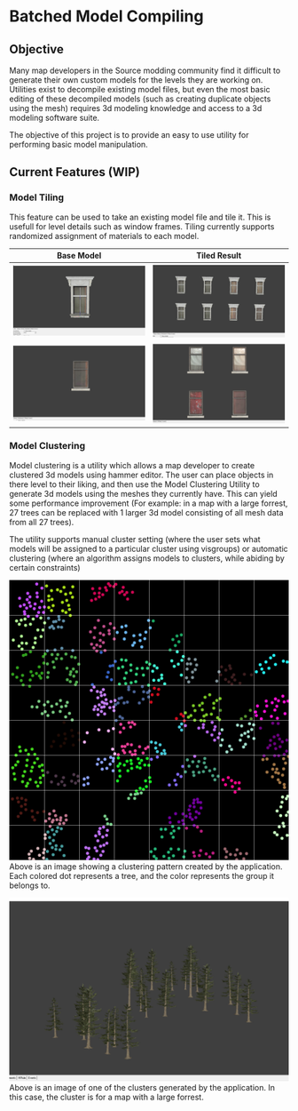 # Batched Model Compiling

## Objective
Many map developers in the Source modding community find it difficult to generate their own custom models for the levels they are working on. Utilities exist to decompile existing model files, but even the most basic editing of these decompiled models (such as creating duplicate objects using the mesh) requires 3d modeling knowledge and access to a 3d modeling software suite.

The objective of this project is to provide an easy to use utility for performing basic model manipulation.

## Current Features (WIP)

### Model Tiling
This feature can be used to take an existing model file and tile it. This is usefull for level details such as window frames. Tiling currently supports randomized assignment of materials to each model.
<table>
  <thead><tr><th>Base Model</th><th>Tiled Result</th></tr></thead>
  <tr><td><img src = "media/base01.png" width = "700"></td><td><img src="media/base01_4x2.png" width="700"></td></tr>
  <tr><td><img src = "media/base02.png" width = "700"></td><td><img src = "media/base02_2x2.png" width = "700"></td></tr>
</table>


### Model Clustering
Model clustering is a utility which allows a map developer to create clustered 3d models using hammer editor. The user can place objects in there level to their liking, and then use the Model Clustering Utility to generate 3d models using the meshes they currently have. This can yield some performance improvement (For example: in a map with a large forrest, 27 trees can be replaced with 1 larger 3d model consisting of all mesh data from all 27 trees).

The utility supports manual cluster setting (where the user sets what models will be assigned to a particular cluster using visgroups) or automatic clustering (where an algorithm assigns models to clusters, while abiding by certain constraints)


![Cluster Debug Picture](media/cluster_debug_example.png)
Above is an image showing a clustering pattern created by the application. Each colored dot represents a tree, and the color represents the group it belongs to.

![Example Tile Result 1](media/cluster_example.png)
Above is an image of one of the clusters generated by the application. In this case, the cluster is for a map with a large forrest.
